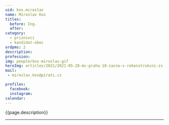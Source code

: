 ```yaml
---
uid: kos.miroslav
name: Miroslav Kos
titles:
  before: Ing.
  after:
category:
  - priznivci
  - kandidat-obec 
ordpms: 2
description: 
profession: 
img: people/kos-miroslav.gif
heroImg: articles/2021/2021-05-28-mc-praha-10-zacne-s-rekonstrukcni-zs-v-olsinach.jpg
mail:
 - miroslav.kos@pirati.cz

profiles:
  facebook: 
  instagram: 
calendar: 
---
```


{{page.description}}



---
